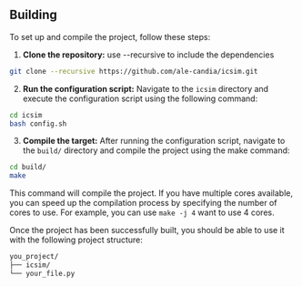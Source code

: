 ## Building

To set up and compile the project, follow these steps:

1. **Clone the repository:** use --recursive to include the dependencies
```sh
git clone --recursive https://github.com/ale-candia/icsim.git
```

2. **Run the configuration script:** Navigate to the `icsim` directory and execute the configuration script using the following command:
```sh
cd icsim
bash config.sh
```

3. **Compile the target:** After running the configuration script, navigate to the `build/` directory and compile the project using the make command:
```sh
cd build/
make
```
This command will compile the project. If you have multiple cores available, you can speed up the compilation process by specifying the number of cores to use. For example, you can use `make -j 4` want to use 4 cores.

Once the project has been successfully built, you should be able to use it with the following project structure:
```sh
you_project/
├── icsim/
└── your_file.py
```

